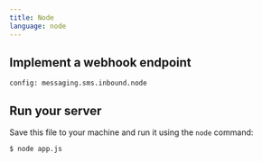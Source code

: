 ```yaml
---
title: Node
language: node
---
```


## Implement a webhook endpoint

```code
config: messaging.sms.inbound.node
```

## Run your server

Save this file to your machine and run it using the `node` command:

```
$ node app.js
```
